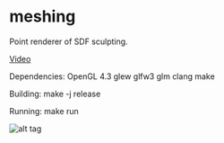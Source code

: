 # meshing
Point renderer of SDF sculpting.

[Video](https://youtu.be/6Rybvj4Wzpk)

Dependencies:
  OpenGL 4.3
  glew
  glfw3
  glm
  clang
  make
  
Building:
	make -j release

Running:
	make run

![alt tag](http://i.imgur.com/fyDl3kW.png)
